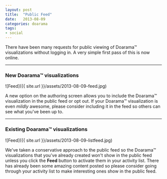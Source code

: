 ```yaml
---
layout: post
title:  "Public Feed"
date:   2013-08-09
categories: doarama
tags: 
- social
---
```


There have been many requests for public viewing of Doarama&trade; visualizations without logging in.  A very simple first pass of this is now online.

***

### New Doarama&trade; visualizations

![Feed]({{ site.url }}/assets/2013-08-09-feed.jpg)

A new option on the authoring screen allows you to include the Doarama&trade; visualization in the public feed or opt out.  If your Doarama&trade; visualization is even _mildly_ awesome, please consider including it in the feed so others can see what you've been up to.

***

### Existing Doarama&trade; visualizations

![Feed]({{ site.url }}/assets/2013-08-09-listfeed.jpg)

We've taken a conservative approach to the public feed so the Doarama&trade; visualizations that you've already created won't show in the public feed unless you click the **Feed**  button to activate them in your activity list.  There has already been some amazing content posted so please consider going through your activity list to make interesting ones show in the public feed.


